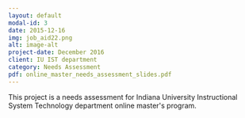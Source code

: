 ```yaml
---
layout: default
modal-id: 3
date: 2015-12-16
img: job_aid22.png
alt: image-alt
project-date: December 2016
client: IU IST department
category: Needs Assessment
pdf: online_master_needs_assessment_slides.pdf
---
```

This project is a needs assessment for Indiana University Instructional System Technology department online master's program. 
